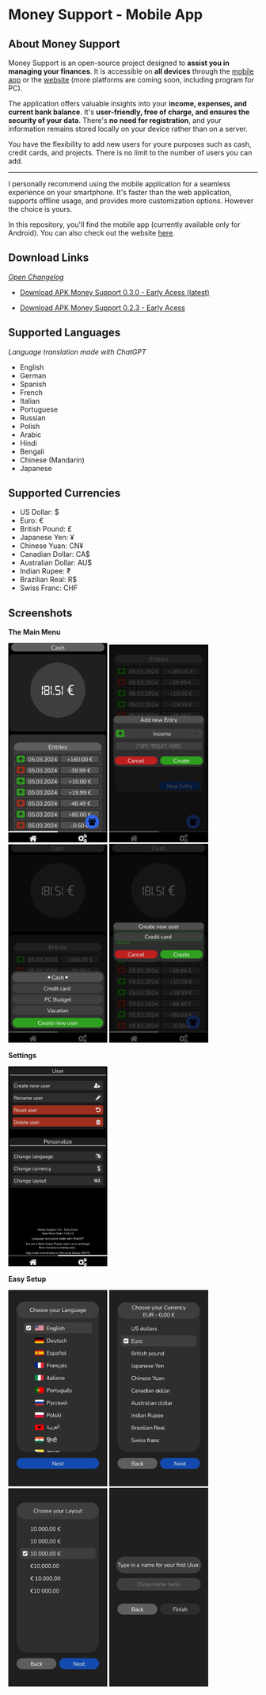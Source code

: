 # Money Support - Mobile App

## About Money Support

Money Support is an open-source project designed to **assist you in managing your finances**. It is accessible on **all devices** through the [mobile app](https://github.com/Buldes/Money-Support-Mobile_App) or the [website](https://buldes.github.io/money-support/) (more platforms are coming soon, including program for PC).

The application offers valuable insights into your **income, expenses, and current bank balance**. It's **user-friendly, free of charge, and ensures the security of your data**. There's **no need for registration**, and your information remains stored locally on your device rather than on a server.

You have the flexibility to add new users for youre purposes such as cash, credit cards, and projects. There is no limit to the number of users you can add.

---

I personally recommend using the mobile application for a seamless experience on your smartphone. It's faster than the web application, supports offline usage, and provides more customization options. However the choice is yours.

In this repository, you'll find the mobile app (currently available only for Android). You can also check out the website [here](https://github.com/Buldes/money-support).

## Download Links

*[Open Changelog](https://github.com/Buldes/Money-Support-Mobile_App/blob/main/CHANGELOG.md)*

- [Download APK Money Support 0.3.0 - Early Acess (latest)](http://dl.dropboxusercontent.com/scl/fi/bgodtru4ljsfptah1kd05/money_support_V0.3.0.apk?rlkey=ywmtscab0psiou1ncg0kyckcz&st=378jdyt4&dl=0)

- [Download APK Money Support 0.2.3 - Early Acess ](http://dl.dropboxusercontent.com/scl/fi/03hgleg8gglqpx8mg72f0/money_support_V0.2.3.apk?rlkey=s9dushbctadr1h8wik55dnfpk&st=kgbx7paz&dl=0)

## Supported Languages

*Language translation made with ChatGPT*

- English
- German
- Spanish
- French
- Italian
- Portuguese
- Russian
- Polish
- Arabic
- Hindi
- Bengali
- Chinese (Mandarin)
- Japanese

## Supported Currencies

- US Dollar: $
- Euro: €
- British Pound: £
- Japanese Yen: ¥
- Chinese Yuan: CN¥
- Canadian Dollar: CA$
- Australian Dollar: AU$
- Indian Rupee: ₹
- Brazilian Real: R$
- Swiss Franc: CHF

## Screenshots

**The Main Menu**

<img src="screenshots/MainMenu.jpg" width="200">

<img src="screenshots/MainMenu-AddEntry.jpg" width="200">

<img src="screenshots/MainMenu-ChangeUser.jpg" width="200">

<img src="screenshots/MainMenu-AddUser.jpg" width="200">


**Settings**

<img src="screenshots/Settings.jpg" width="200">

**Easy Setup**

<img src="screenshots/Setup-Language.jpg" width="200">

<img src="screenshots/Setup-Currency.jpg" width="200">

<img src="screenshots/Setup-Layout.jpg" width="200">

<img src="screenshots/Setup-Name.jpg" width="200">

